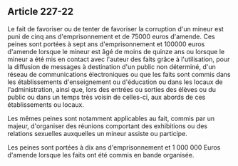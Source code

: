 Article 227-22
----
Le fait de favoriser ou de tenter de favoriser la corruption d'un mineur est
puni de cinq ans d'emprisonnement et de 75000 euros d'amende. Ces peines sont
portées à sept ans d'emprisonnement et 100000 euros d'amende lorsque le mineur
est âgé de moins de quinze ans ou lorsque le mineur a été mis en contact avec
l'auteur des faits grâce à l'utilisation, pour la diffusion de messages à
destination d'un public non déterminé, d'un réseau de communications
électroniques ou que les faits sont commis dans les établissements
d'enseignement ou d'éducation ou dans les locaux de l'administration, ainsi que,
lors des entrées ou sorties des élèves ou du public ou dans un temps très voisin
de celles-ci, aux abords de ces établissements ou locaux.

Les mêmes peines sont notamment applicables au fait, commis par un majeur,
d'organiser des réunions comportant des exhibitions ou des relations sexuelles
auxquelles un mineur assiste ou participe.

Les peines sont portées à dix ans d'emprisonnement et 1 000 000 Euros d'amende
lorsque les faits ont été commis en bande organisée.
